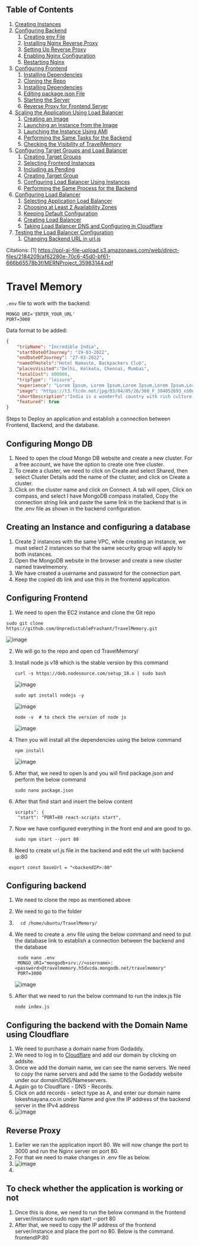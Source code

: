 ## Table of Contents

1. [Creating Instances](#creating-instances)
2. [Configuring Backend](#configuring-backend)
   1. [Creating env File](#creating-env-file)
   2. [Installing Nginx Reverse Proxy](#installing-nginx-reverse-proxy)
   3. [Setting Up Reverse Proxy](#setting-up-reverse-proxy)
   4. [Enabling Nginx Configuration](#enabling-nginx-configuration)
   5. [Restarting Nginx](#restarting-nginx)
3. [Configuring Frontend](#configuring-frontend)
   1. [Installing Dependencies](#installing-dependencies)
   2. [Cloning the Repo](#cloning-the-repo)
   3. [Installing Dependencies](#installing-dependencies-1)
   4. [Editing package.json File](#editing-packagejson-file)
   5. [Starting the Server](#starting-the-server)
   6. [Reverse Proxy for Frontend Server](#reverse-proxy-for-frontend-server)
4. [Scaling the Application Using Load Balancer](#scaling-the-application-using-load-balancer)
   1. [Creating an Image](#creating-an-image)
   2. [Launching an Instance from the Image](#launching-an-instance-from-the-image)
   3. [Launching the Instance Using AMI](#launching-the-instance-using-ami)
   4. [Performing the Same Tasks for the Backend](#performing-the-same-tasks-for-the-backend)
   5. [Checking the Visibility of TravelMemory](#checking-the-visibility-of-travelmemory)
5. [Configuring Target Groups and Load Balancer](#configuring-target-groups-and-load-balancer)
   1. [Creating Target Groups](#creating-target-groups)
   2. [Selecting Frontend Instances](#selecting-frontend-instances)
   3. [Including as Pending](#including-as-pending)
   4. [Creating Target Group](#creating-target-group)
   5. [Configuring Load Balancer Using Instances](#configuring-load-balancer-using-instances)
   6. [Performing the Same Process for the Backend](#performing-the-same-process-for-the-backend)
6. [Configuring Load Balancer](#configuring-load-balancer)
   1. [Selecting Application Load Balancer](#selecting-application-load-balancer)
   2. [Choosing at Least 2 Availability Zones](#choosing-at-least-2-availability-zones)
   3. [Keeping Default Configuration](#keeping-default-configuration)
   4. [Creating Load Balancer](#creating-load-balancer)
   5. [Taking Load Balancer DNS and Configuring in Cloudflare](#taking-load-balancer-dns-and-configuring-in-cloudflare)
7. [Testing the Load Balancer Configuration](#testing-the-load-balancer-configuration)
   1. [Changing Backend URL in url.js](#changing-backend-url-in-urljs)

Citations:
[1] https://ppl-ai-file-upload.s3.amazonaws.com/web/direct-files/2184209/af62280e-70c6-45d0-bf61-666b65578b3f/MERNProject_35983144.pdf

# Travel Memory

`.env` file to work with the backend:

```
MONGO_URI='ENTER_YOUR_URL'
PORT=3000
```

Data format to be added: 

```json
{
    "tripName": "Incredible India",
    "startDateOfJourney": "19-03-2022",
    "endDateOfJourney": "27-03-2022",
    "nameOfHotels":"Hotel Namaste, Backpackers Club",
    "placesVisited":"Delhi, Kolkata, Chennai, Mumbai",
    "totalCost": 800000,
    "tripType": "leisure",
    "experience": "Lorem Ipsum, Lorem Ipsum,Lorem Ipsum,Lorem Ipsum,Lorem Ipsum,Lorem Ipsum,Lorem Ipsum,Lorem Ipsum,Lorem Ipsum,Lorem Ipsum,Lorem Ipsum,Lorem Ipsum,Lorem Ipsum,Lorem Ipsum,Lorem Ipsum,Lorem Ipsum,Lorem Ipsum,Lorem Ipsum,Lorem Ipsum,Lorem Ipsum,Lorem Ipsum,Lorem Ipsum,Lorem Ipsum,Lorem Ipsum,Lorem Ipsum,Lorem Ipsum,Lorem Ipsum, ",
    "image": "https://t3.ftcdn.net/jpg/03/04/85/26/360_F_304852693_nSOn9KvUgafgvZ6wM0CNaULYUa7xXBkA.jpg",
    "shortDescription":"India is a wonderful country with rich culture and good people.",
    "featured": true
}
```
Steps to Deploy an application and establish a connection between Frontend, Backend, and the database.

## Configuring Mongo DB

1. Need to open the cloud Mongo DB website and create a new cluster. For a free account, we have the option to create one free cluster.
2. To create a cluster, we need to click on Create and select Shared, then select Cluster Details add the name of the cluster, and click on Create a cluster.
3. Click on the cluster name and click on Connect. A tab will open, Click on compass, and select I have MongoDB compass installed, Copy the connection string link and paste the same link in the backend that is in the .env file as shown in the backend configuration.

## Creating an Instance and configuring a database
1. Create 2 instances with the same VPC, while creating an instance, we must select 2 instances so that the same security group will apply to both instances.
2. Open the MongoDB website in the browser and create a new cluster named travelmemory.
3. We have created a username and password for the connection part.
4. Keep the copied db link and use this in the frontend application.

## Configuring Frontend

1. We need to open the EC2 instance and clone the Git repo
```
sudo git clone https://github.com/UnpredictablePrashant/TravelMemory.git
```
![image](https://github.com/sayanalokesh/TravelMemory/assets/105637305/f2d2884f-4f1e-4c4b-8acb-05c53039cccf)

2. We will go to the repo and open cd TravelMemory/


4. Install node js v18 which is the stable version by this command
    ```
   curl -s https://deb.nodesource.com/setup_18.x | sudo bash

    ```
   ![image](https://github.com/sayanalokesh/TravelMemory/assets/105637305/54dcea2c-5cbd-4c29-8937-3ed1f1de2b9b)
   
    ```
    sudo apt install nodejs -y
    ```
   
   ![image](https://github.com/sayanalokesh/TravelMemory/assets/105637305/afe88175-e428-4f70-8e81-98bccbb5093f)
   
    ```
    node -v  # to check the version of node js
    ```
   
   ![image](https://github.com/sayanalokesh/TravelMemory/assets/105637305/a8cafd5f-3a18-45c3-a9f4-b6277c5207b4)

   
5. Then you will install all the dependencies using the below command
    ```
    npm install
    ```
   
   ![image](https://github.com/sayanalokesh/TravelMemory/assets/105637305/814eeb07-8854-4f70-a090-e627e3740c29)


8. After that, we need to open ls and you will find package.json and perform the below command
    ```
    sudo nano package.json
    ```
9. After that find start and insert the below content
   ```
   scripts": {
    "start": "PORT=80 react-scripts start",
   ```
10. Now we have configured everything in the front end and are good to go.
    ```
    sudo npm start --port 80
    ```
11. Need to create url.js file in the backend and edit the url with backend ip:80
   ```
    export const baseUrl = "<backendIP>:80"
   ```

## Configuring backend

1. We need to clone the repo as mentioned above
2. We need to go to the folder
3. ```
     cd /home/ubuntu/TravelMemory/
   ```
4. We need to create a .env file using the below command and need to put the database link to establish a connection between the backend and the database

   ```
    sudo nano .env
    MONGO_URI="mongodb+srv://<username>:<password>@travelmemory.h5dvcda.mongodb.net/travelmemory"
    PORT=3000
    ```
   
    ![image](https://github.com/sayanalokesh/TravelMemory/assets/105637305/1802a020-0c3b-4a2c-9042-f0c3130de92a)

6. After that we need to run the below command to run the index.js file
    ```
    node index.js
    ```

## Configuring the backend with the Domain Name using Cloudflare

1. We need to purchase a domain name from Godaddy.
2. We need to log in to [Cloudflare](https://dash.cloudflare.com/) and add our domain by clicking on addsite.
3. Once we add the domain name, we can see the name servers. We need to copy the name servers and add the same to the Godaddy website under our domain/DNS/Nameservers.
4. Again go to Cloudflare - DNS - Records.
5. Click on add records - select type as A, and enter our domain name lokeshsayana.co.in under Name and give the IP address of the backend server in the IPv4 address
6. ![image](https://github.com/sayanalokesh/TravelMemory/assets/105637305/cac9346e-df9a-4ede-91aa-dc56687e1c7f)

## Reverse Proxy

1. Earlier we ran the application inport 80. We will now change the port to 3000 and run the Nginx server on port 80.
2. For that we need to make changes in .env file as below.
3. ![image](https://github.com/sayanalokesh/TravelMemory/assets/105637305/cf8fa60d-6776-40b5-bb63-585b2bcc4e9c)
4. 



## To check whether the application is working or not

1. Once this is done, we need to run the below command in the frontend server/instance
    sudo npm start --port 80
2. After that, we need to copy the IP address of the frontend server/instance and place the port no 80. Below is the command.
        frontendIP:80

